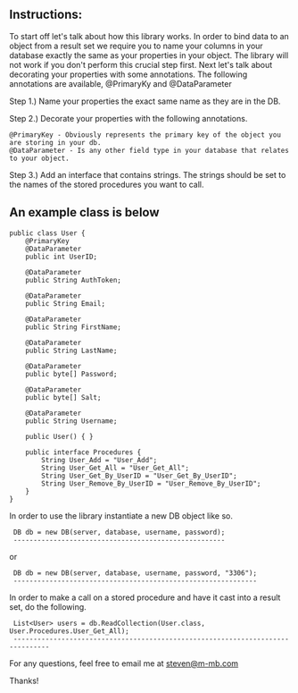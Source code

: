 ##
##
##
##

Instructions:
-------------
To start off let's talk about how this library works. In order to bind data to an object from a result set 
we require you to name your columns in your database exactly the same as your properties in your object. 
The library will not work if you don't perform this crucial step first. Next let's talk about decorating 
your properties with some annotations. The following annotations are available, @PrimaryKy and @DataParameter

Step 1.) Name your properties the exact same name as they are in the DB.

Step 2.) Decorate your properties with the following annotations. 

	@PrimaryKey - Obviously represents the primary key of the object you are storing in your db.
	@DataParameter - Is any other field type in your database that relates to your object.

Step 3.) Add an interface that contains strings. The strings should be set to the names of the stored procedures you want to call.

An example class is below
------------------------- 
 
	public class User {
		@PrimaryKey
		@DataParameter
		public int UserID;
 
		@DataParameter
		public String AuthToken;
 
		@DataParameter
		public String Email;
 
		@DataParameter
		public String FirstName;
 
		@DataParameter
		public String LastName;
 
		@DataParameter
		public byte[] Password;
 
		@DataParameter
		public byte[] Salt;
 
		@DataParameter
		public String Username;
	
		public User() {	}
 
		public interface Procedures {
			String User_Add = "User_Add";
			String User_Get_All = "User_Get_All";
			String User_Get_By_UserID = "User_Get_By_UserID";
			String User_Remove_By_UserID = "User_Remove_By_UserID";
		}
	}


In order to use the library instantiate a new DB object like so.

     DB db = new DB(server, database, username, password);
     -----------------------------------------------------
or

     DB db = new DB(server, database, username, password, "3306");
     -------------------------------------------------------------


In order to make a call on a stored procedure and have it cast into a result set, do the following.

     List<User> users = db.ReadCollection(User.class, User.Procedures.User_Get_All);
     -------------------------------------------------------------------------------





For any questions, feel free to email me at steven@m-mb.com

Thanks!







